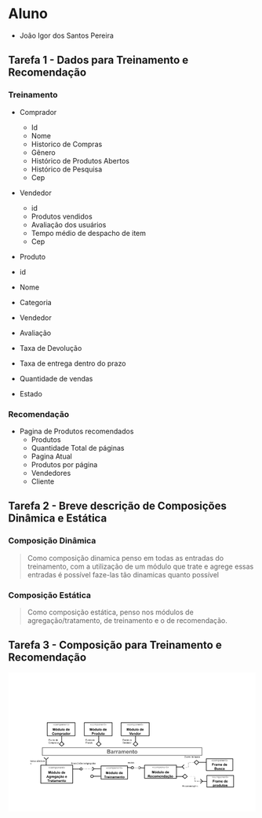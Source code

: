 # Aluno
* João Igor dos Santos Pereira

## Tarefa 1 - Dados para Treinamento e Recomendação

### Treinamento

* Comprador
  * Id
  * Nome
  * Historico de Compras
  * Gênero
  * Histórico de Produtos Abertos
  * Histórico de Pesquisa
  * Cep  
	
* Vendedor
  * id
  * Produtos vendidos
  * Avaliação dos usuários
  * Tempo médio de despacho de item
  * Cep

* Produto
 * id
 * Nome
 * Categoria
 * Vendedor
 * Avaliação
 * Taxa de Devolução
 * Taxa de entrega dentro do prazo
 * Quantidade de vendas
 * Estado
 

### Recomendação
* Pagina de Produtos recomendados
  * Produtos
  * Quantidade Total de páginas
  * Pagina Atual
  * Produtos por página
  * Vendedores
  * Cliente


## Tarefa 2 - Breve descrição de Composições Dinâmica e Estática

### Composição Dinâmica
> Como composição dinamica penso em todas as entradas do treinamento, com a utilização de um módulo que trate e agrege essas entradas é possível faze-las tão dinamicas quanto possível
### Composição Estática
> Como composição estática, penso nos módulos de agregação/tratamento, de treinamento e o de recomendação.

## Tarefa 3 - Composição para Treinamento e Recomendação

![Diagrama Eventos](images/recomendation-composition.png)

